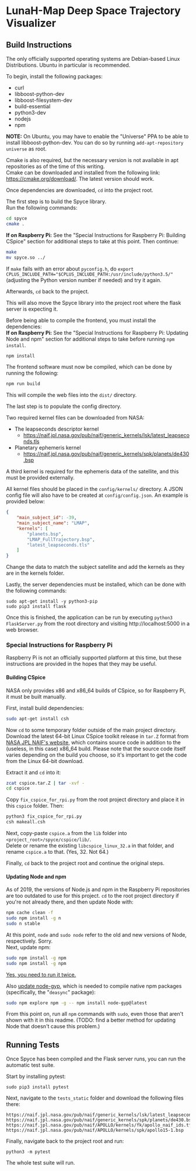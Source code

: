 # LunaH-Map Deep Space Trajectory Visualizer

## Build Instructions

The only officially supported operating systems are Debian-based Linux Distributions. Ubuntu in particular is recommended.

To begin, install the following packages:  
- curl
- libboost-python-dev
- libboost-filesystem-dev
- build-essential
- python3-dev
- nodejs
- npm

**NOTE:** On Ubuntu, you may have to enable the "Universe" PPA to be able to install libboost-python-dev. You can do so by running `add-apt-repository universe` as root.

Cmake is also required, but the necessary version is not available in apt repositories as of the time of this writing.  
Cmake can be downloaded and installed from the following link: https://cmake.org/download/. The latest version should work.

Once dependencies are downloaded, `cd` into the project root.

The first step is to build the Spyce library.  
Run the following commands:  
```bash
cd spyce
cmake .
```
**If on Raspberry Pi:** See the "Special Instructions for Raspberry Pi: Building CSpice" section for additional steps to take at this point. Then continue:
```bash
make
mv spyce.so ../
```
If `make` fails with an error about `pyconfig.h`, do `export CPLUS_INCLUDE_PATH="$CPLUS_INCLUDE_PATH:/usr/include/python3.5/"` (adjusting the Python version number if needed) and try it again.

Afterwards, `cd` back to the project.

This will also move the Spyce library into the project root where the flask server is expecting it.

Before being able to compile the frontend, you must install the dependencies:  
**If on Raspberry Pi:** See the "Special Instructions for Raspberry Pi: Updating Node and npm" section for additional steps to take before running `npm install`.
```bash
npm install
```

The frontend software must now be compiled, which can be done by running the following:

```bash
npm run build
```

This will compile the web files into the `dist/` directory.

The last step is to populate the config directory.

Two required kernel files can be downloaded from NASA:

 - The leapseconds descriptor kernel
   - https://naif.jpl.nasa.gov/pub/naif/generic_kernels/lsk/latest_leapseconds.tls
 - Planetary ephemeris kernel
   - https://naif.jpl.nasa.gov/pub/naif/generic_kernels/spk/planets/de430.bsp

A third kernel is required for the ephemeris data of the satellite, and this must be provided externally.

All kernel files should be placed in the `config/kernels/` directory. 
A JSON config file will also have to be created at `config/config.json`. 
An example is provided below:
```JSON
{
    "main_subject_id": -39,
    "main_subject_name": "LMAP",
    "kernels": [
        "planets.bsp",
        "LMAP_FullTrajectory.bsp",
        "latest_leapseconds.tls"
    ]
}
```

Change the data to match the subject satellite and add the kernels as they are in the kernels folder.

Lastly, the server dependencies must be installed, which can be done with the following commands:
```
sudo apt-get install -y python3-pip
sudo pip3 install flask
```

Once this is finished, the application can be run by executing `python3 FlaskServer.py` from the root directory and visiting http://localhost:5000 in a web browser.


### Special Instructions for Raspberry Pi

Raspberry Pi is not an officially supported platform at this time, but these instructions are provided in the hopes that they may be useful.

#### Building CSpice

NASA only provides x86 and x86_64 builds of CSpice, so for Raspberry Pi, it must be built manually.

First, install build dependencies:
```bash
sudo apt-get install csh
```

Now `cd` to some temporary folder outside of the main project directory.  
Download the latest 64-bit Linux CSpice toolkit release in `tar.Z` format from [NASA JPL NAIF's website](https://naif.jpl.nasa.gov/naif/toolkit_C_PC_Linux_GCC_64bit.html), which contains source code in addition to the (useless, in this case) x86_64 build. Please note that the source code itself varies depending on the build you choose, so it's important to get the code from the Linux 64-bit download.

Extract it and `cd` into it:
```bash
zcat cspice.tar.Z | tar -xvf -
cd cspice
```
Copy `fix_cspice_for_rpi.py` from the root project directory and place it in this `cspice` folder. Then:
```bash
python3 fix_cspice_for_rpi.py
csh makeall.csh
```
Next, copy-paste `cspice.a` from the `lib` folder into `<project_root>/spyce/cspice/lib/`.  
Delete or rename the existing `libcspice_linux_32.a` in that folder, and rename `cspice.a` to that. (Yes, 32. Not 64.)

Finally, `cd` back to the project root and continue the original steps.

#### Updating Node and npm

As of 2019, the versions of Node.js and npm in the Raspberry Pi repositories are too outdated to use for this project. `cd` to the root project directory if you're not already there, and then update Node with:
```bash
npm cache clean -f
sudo npm install -g n
sudo n stable
```
At this point, `node` and `sudo node` refer to the old and new versions of Node, respectively. Sorry.  
Next, update npm:
```bash
sudo npm install -g npm
sudo npm install -g npm
```
[Yes, you need to run it twice.](https://askubuntu.com/a/562432)

Also [update node-gyp](https://github.com/nodejs/node-gyp/wiki/Updating-npm's-bundled-node-gyp), which is needed to compile native npm packages (specifically, the "`deasync`" package):
```bash
sudo npm explore npm -g -- npm install node-gyp@latest
```

From this point on, run all `npm` commands with `sudo`, even those that aren't shown with it in this readme. (TODO: find a better method for updating Node that doesn't cause this problem.)


## Running Tests

Once Spyce has been compiled and the Flask server runs, you can run the automatic test suite.

Start by installing pytest:
```
sudo pip3 install pytest
```

Next, navigate to the `tests_static` folder and download the following files there:
```
https://naif.jpl.nasa.gov/pub/naif/generic_kernels/lsk/latest_leapseconds.tls
https://naif.jpl.nasa.gov/pub/naif/generic_kernels/spk/planets/de430.bsp
https://naif.jpl.nasa.gov/pub/naif/APOLLO/kernels/fk/apollo_naif_ids.tf
https://naif.jpl.nasa.gov/pub/naif/APOLLO/kernels/spk/apollo15-1.bsp
```

Finally, navigate back to the project root and run:
```
python3 -m pytest
```

The whole test suite will run.
